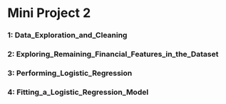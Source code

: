 # Mini Project 2


### 1: Data_Exploration_and_Cleaning
### 2: Exploring_Remaining_Financial_Features_in_the_Dataset
### 3: Performing_Logistic_Regression
### 4: Fitting_a_Logistic_Regression_Model
